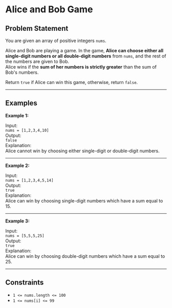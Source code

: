 # Alice and Bob Game

## Problem Statement

You are given an array of positive integers `nums`.

Alice and Bob are playing a game. In the game, **Alice can choose either all single-digit numbers or all double-digit numbers** from `nums`, and the rest of the numbers are given to Bob.  
Alice wins if the **sum of her numbers is strictly greater** than the sum of Bob's numbers.

Return `true` if Alice can win this game, otherwise, return `false`.

---

## Examples

**Example 1:**

Input:  
`nums = [1,2,3,4,10]`  
Output:  
`false`  
Explanation:  
Alice cannot win by choosing either single-digit or double-digit numbers.

---

**Example 2:**

Input:  
`nums = [1,2,3,4,5,14]`  
Output:  
`true`  
Explanation:  
Alice can win by choosing single-digit numbers which have a sum equal to 15.

---

**Example 3:**

Input:  
`nums = [5,5,5,25]`  
Output:  
`true`  
Explanation:  
Alice can win by choosing double-digit numbers which have a sum equal to 25.

---

## Constraints

- `1 <= nums.length <= 100`
- `1 <= nums[i] <= 99`
